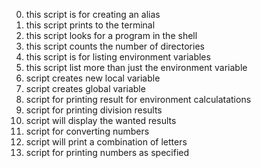 0. this script is for creating an alias
1. this script prints to the terminal
2. this script looks for a program in the shell
3. this script counts the number of directories
4. this script is for listing environment variables
5. this script list more than just the environment variable
6. script creates new local variable
7. script creates global variable
8. script for printing result for environment calculatations
9. script for printing division results
10. script will display the wanted results
11. script for converting numbers
12. script will print a combination of letters
13. script for printing numbers as specified
